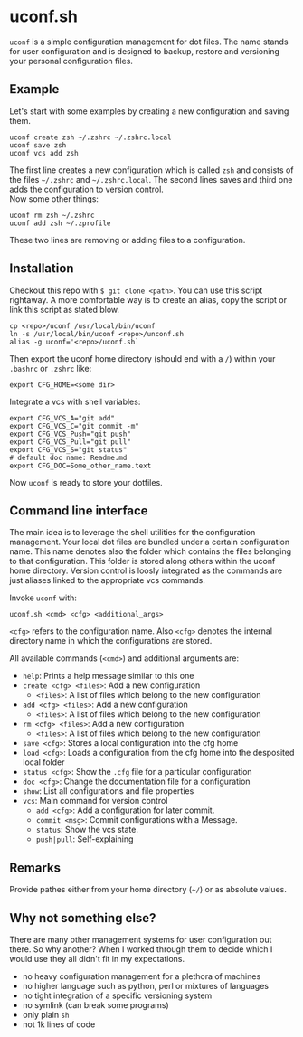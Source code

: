 # uconf.sh

`uconf` is a simple configuration management for dot files.
The name stands for user configuration and is designed to backup, restore and
versioning your personal configuration files.

## Example

Let's start with some examples by creating a new configuration and saving them.

    uconf create zsh ~/.zshrc ~/.zshrc.local
    uconf save zsh
    uconf vcs add zsh
    
The first line creates a new configuration which is called `zsh` and consists of the files `~/.zshrc` and `~/.zshrc.local`. The second lines saves and third one adds the configuration to version control.  
Now some other things:

    uconf rm zsh ~/.zshrc
    uconf add zsh ~/.zprofile

These two lines are removing or adding files to a configuration.

## Installation

Checkout this repo with `$ git clone <path>`.
You can use this script rightaway. A more comfortable way is to
create an alias, copy the script or link this script as stated blow.  

    cp <repo>/uconf /usr/local/bin/uconf
    ln -s /usr/local/bin/uconf <repo>/unconf.sh
    alias -g uconf='<repo>/uconf.sh`

Then export the uconf home directory (should end with a `/`)
within your `.bashrc` or `.zshrc` like: 

    export CFG_HOME=<some dir>
    
Integrate a vcs with shell variables:

    export CFG_VCS_A="git add"
    export CFG_VCS_C="git commit -m"
    export CFG_VCS_Push="git push"
    export CFG_VCS_Pull="git pull"
    export CFG_VCS_S="git status"
    # default doc name: Readme.md
    export CFG_DOC=Some_other_name.text
   
Now `uconf` is ready to store your dotfiles.

## Command line interface

The main idea is to leverage the shell utilities for the configuration
management. Your local dot files are bundled under a certain configuration
name. This name denotes also the folder which contains the files belonging
to that configuration. This folder is stored along others within the uconf
home directory. Version control is loosly integrated as the commands are just
aliases linked to the appropriate vcs  commands.

Invoke `uconf` with:

    uconf.sh <cmd> <cfg> <additional_args>
    
`<cfg>` refers to the configuration name. Also `<cfg>`
denotes the internal directory name in which the configurations are stored.

All available commands (`<cmd>`) and additional arguments are:

* `help`: Prints a help message similar to this one
* `create <cfg> <files>`: Add a new configuration
  + `<files>`: A list of files which belong to the new configuration
* `add <cfg> <files>`: Add a new configuration
  + `<files>`: A list of files which belong to the new configuration
* `rm <cfg> <files>`: Add a new configuration
  + `<files>`: A list of files which belong to the new configuration 
* `save <cfg>`: Stores a local configuration into the cfg home 
* `load <cfg>`: Loads a configuration from the cfg home into the desposited local folder
* `status <cfg>`: Show the `.cfg` file for a particular configuration
* `doc <cfg>`: Change the documentation file for a configuration
* `show`: List all configurations and file properties
* `vcs`: Main command for version control
    + `add <cfg>`: Add a configuration for later commit.
    + `commit <msg>`: Commit configurations with a Message.
    + `status`: Show the vcs state.
    + `push|pull`: Self-explaining
    
## Remarks

Provide pathes either from your home directory (`~/`) or as absolute values.   

## Why not something else?

There are many other management systems for user configuration out there. So why another?
When I worked through them to decide which I would use they all didn't fit in my expectations.  

* no heavy configuration management for a plethora of machines
* no higher language such as python, perl or mixtures of languages
* no tight integration of a specific versioning system
* no symlink (can break some programs)
* only plain `sh`
* not 1k lines of code
